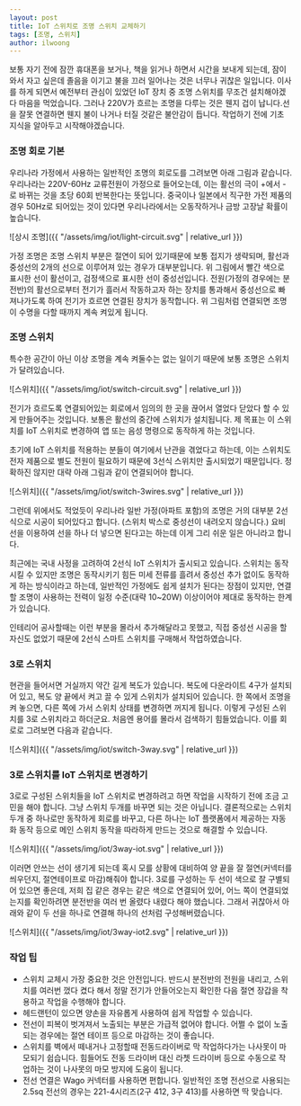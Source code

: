 ```yaml
---
layout: post
title: IoT 스위치로 조명 스위치 교체하기
tags: [조명, 스위치]
author: ilwoong
---
```


보통 자기 전에 잠깐 휴대폰을 보거나, 책을 읽거나 하면서 시간을 보내게 되는데, 잠이 와서 자고 싶은데 졸음을 이기고 불을 끄러 일어나는 것은 너무나 귀찮은 일입니다. 이사를 하게 되면서 예전부터 관심이 있었던 IoT 장치 중 조명 스위치를 무조건 설치해야겠다 마음을 먹었습니다. 그러나 220V가 흐르는 조명을 다루는 것은 웬지 겁이 납니다.선을 잘못 연결하면 웬지 불이 나거나 터질 것같은 불안감이 듭니다. 작업하기 전에 기초 지식을 알아두고 시작해야겠습니다.

### 조명 회로 기본

우리나라 가정에서 사용하는 일반적인 조명의 회로도를 그려보면 아래 그림과 같습니다. 우리나라는 220V-60Hz 교류전원이 가정으로 들어오는데, 이는 활선의 극이 +에서 -로 바뀌는 것을 초당 60회 반복한다는 뜻입니다. 중국이나 일본에서 직구한 가전 제품의 경우 50Hz로 되어있는 것이 있다면 우리나라에서는 오동작하거나 금방 고장날 확률이 높습니다.

![상시 조명]({{ "/assets/img/iot/light-circuit.svg" | relative_url }})

가정 조명은 조명 스위치 부분은 절연이 되어 있기때문에 보통 접지가 생략되며, 활선과 중성선의 2개의 선으로 이루어져 있는 경우가 대부분입니다. 위 그림에서 빨간 색으로 표시한 선이 활선이고, 검정색으로 표시한 선이 중성선입니다. 전원(가정의 경우에는 분전반)의 활선으로부터 전기가 흘러서 작동하고자 하는 장치를 통과해서 중성선으로 빠져나가도록 하여 전기가 흐르면 연결된 장치가 동작합니다. 위 그림처럼 연결되면 조명이 수명을 다할 때까지 계속 켜있게 됩니다.

### 조명 스위치

특수한 공간이 아닌 이상 조명을 계속 켜둘수는 없는 일이기 때문에 보통 조명은 스위치가 달려있습니다.

![스위치]({{ "/assets/img/iot/switch-circuit.svg" | relative_url }})

전기가 흐르도록 연결되어있는 회로에서 임의의 한 곳을 끊어서 열었다 닫았다 할 수 있게 만들어주는 것입니다. 보통은 활선의 중간에 스위치가 설치됩니다. 제 목표는 이 스위치를 IoT 스위치로 변경하여 앱 또는 음성 명령으로 동작하게 하는 것입니다.

초기에 IoT 스위치를 적용하는 분들이 여기에서 난관을 겪었다고 하는데, 이는 스위치도 전자 제품으로 별도 전원이 필요하기 때문에 3선식 스위치만 출시되었기 때문입니다. 정확하진 않지만 대략 아래 그림과 같이 연결되어야 합니다.

![스위치]({{ "/assets/img/iot/switch-3wires.svg" | relative_url }})

그런데 위에서도 적었듯이 우리나라 일반 가정(아파트 포함)의 조명은 거의 대부분 2선식으로 시공이 되어있다고 합니다. (스위치 박스로 중성선이 내려오지 않습니다.) 요비선을 이용하여 선을 하나 더 넣으면 된다고는 하는데 이게 그리 쉬운 일은 아니라고 합니다.

최근에는 국내 사정을 고려하여 2선식 IoT 스위치가 출시되고 있습니다. 스위치는 동작시킬 수 있지만 조명은 동작시키기 힘든 미세 전류를 흘려서 중성선 추가 없이도 동작하게 하는 방식이라고 하는데, 일반적인 가정에도 쉽게 설치가 된다는 장점이 있지만, 연결할 조명이 사용하는 전력이 일정 수준(대략 10~20W) 이상이어야 제대로 동작하는 한계가 있습니다.

인테리어 공사할때는 이런 부분을 몰라서 추가해달라고 못했고, 직접 중성선 시공을 할 자신도 없었기 때문에 2선식 스마트 스위치를 구매해서 작업하였습니다.

### 3로 스위치

현관을 들어서면 거실까지 약간 길게 복도가 있습니다. 복도에 다운라이트 4구가 설치되어 있고, 복도 양 끝에서 켜고 끌 수 있게 스위치가 설치되어 있습니다. 한 쪽에서 조명을 켜 놓으면, 다른 쪽에 가서 스위치 상태를 변경하면 꺼지게 됩니다. 이렇게 구성된 스위치를 3로 스위치라고 하더군요. 처음엔 용어를 몰라서 검색하기 힘들었습니다. 이를 회로로 그려보면 다음과 같습니다.

![스위치]({{ "/assets/img/iot/switch-3way.svg" | relative_url }})

### 3로 스위치를 IoT 스위치로 변경하기

3로로 구성된 스위치들을 IoT 스위치로 변경하려고 하면 작업을 시작하기 전에 조금 고민을 해야 합니다. 그냥 스위치 두개를 바꾸면 되는 것은 아닙니다. 결론적으로는 스위치 두개 중 하나로만 동작하게 회로를 바꾸고, 다른 하나는 IoT 플랫폼에서 제공하는 자동화 동작 등으로 메인 스위치 동작을 따라하게 만드는 것으로 해결할 수 있습니다.

![스위치]({{ "/assets/img/iot/3way-iot.svg" | relative_url }})

이러면 안쓰는 선이 생기게 되는데 혹시 모를 상황에 대비하여 양 끝을 잘 절연(커넥터를 씌우던지, 절연테이프로 마감)해줘야 합니다. 3로를 구성하는 두 선이 색으로 잘 구별되어 있으면 좋은데, 저희 집 같은 경우는 같은 색으로 연결되어 있어, 어느 쪽이 연결되었는지를 확인하려면 분전반을 여러 번 올렸다 내렸다 해야 했습니다. 그래서 귀찮아서 아래와 같이 두 선을 하나로 연결해 하나의 선처럼 구성해버렸습니다.

![스위치]({{ "/assets/img/iot/3way-iot2.svg" | relative_url }})

### 작업 팁

- 스위치 교체시 가장 중요한 것은 안전입니다. 반드시 분전반의 전원을 내리고, 스위치를 여러번 껐다 켰다 해서 정말 전기가 안들어오는지 확인한 다음 절연 장갑을 착용하고 작업을 수행해야 합니다.
- 헤드랜턴이 있으면 양손을 자유롭게 사용하여 쉽게 작업할 수 있습니다.
- 전선이 피복이 벗겨져서 노출되는 부분은 가급적 없어야 합니다. 어쩔 수 없이 노출되는 경우에는 절연 테이프 등으로 마감하는 것이 좋습니다.
- 스위치를 벽에서 떼내거나 고정할때 전동드라이버로 막 작업하다가는 나사못이 마모되기 쉽습니다.  힘들어도 전동 드라이버 대신 라쳇 드라이버 등으로 수동으로 작업하는 것이 나사못의 마모 방지에 도움이 됩니다.
- 전선 연결은 Wago 커넥터를 사용하면 편합니다. 일반적인 조명 전선으로 사용되는 2.5sq 전선의 경우는 221-4시리즈(2구 412, 3구 413)를 사용하면 딱 맞습니다.